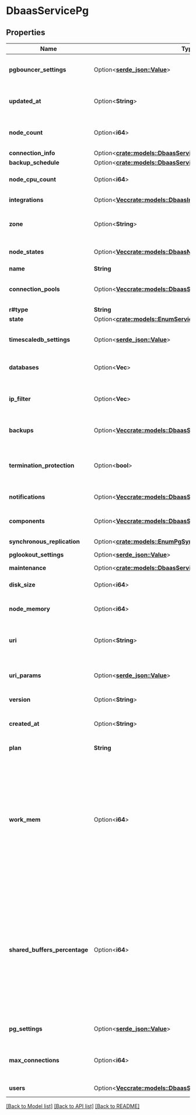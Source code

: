 # DbaasServicePg

## Properties

Name | Type | Description | Notes
------------ | ------------- | ------------- | -------------
**pgbouncer_settings** | Option<[**serde_json::Value**](.md)> | PGBouncer connection pooling settings | [optional]
**updated_at** | Option<**String**> | Service last update timestamp (ISO 8601) | [optional]
**node_count** | Option<**i64**> | Number of service nodes in the active plan | [optional]
**connection_info** | Option<[**crate::models::DbaasServicePgConnectionInfo**](dbaas_service_pg_connection_info.md)> |  | [optional]
**backup_schedule** | Option<[**crate::models::DbaasServiceMysqlBackupSchedule**](dbaas_service_mysql_backup_schedule.md)> |  | [optional]
**node_cpu_count** | Option<**i64**> | Number of CPUs for each node | [optional]
**integrations** | Option<[**Vec<crate::models::DbaasIntegration>**](dbaas-integration.md)> | Service integrations | [optional]
**zone** | Option<**String**> | The zone where the service is running | [optional]
**node_states** | Option<[**Vec<crate::models::DbaasNodeState>**](dbaas-node-state.md)> | State of individual service nodes | [optional]
**name** | **String** |  | 
**connection_pools** | Option<[**Vec<crate::models::DbaasServicePgConnectionPoolsInner>**](dbaas_service_pg_connection_pools_inner.md)> | PostgreSQL PGBouncer connection pools | [optional]
**r#type** | **String** |  | 
**state** | Option<[**crate::models::EnumServiceState**](enum-service-state.md)> |  | [optional]
**timescaledb_settings** | Option<[**serde_json::Value**](.md)> | TimescaleDB extension configuration values | [optional]
**databases** | Option<**Vec<String>**> | List of PostgreSQL databases | [optional]
**ip_filter** | Option<**Vec<String>**> | Allowed CIDR address blocks for incoming connections | [optional]
**backups** | Option<[**Vec<crate::models::DbaasServiceBackup>**](dbaas-service-backup.md)> | List of backups for the service | [optional]
**termination_protection** | Option<**bool**> | Service is protected against termination and powering off | [optional]
**notifications** | Option<[**Vec<crate::models::DbaasServiceNotification>**](dbaas-service-notification.md)> | Service notifications | [optional]
**components** | Option<[**Vec<crate::models::DbaasServiceMysqlComponentsInner>**](dbaas_service_mysql_components_inner.md)> | Service component information objects | [optional]
**synchronous_replication** | Option<[**crate::models::EnumPgSynchronousReplication**](enum-pg-synchronous-replication.md)> |  | [optional]
**pglookout_settings** | Option<[**serde_json::Value**](.md)> | PGLookout settings | [optional]
**maintenance** | Option<[**crate::models::DbaasServiceMaintenance**](dbaas-service-maintenance.md)> |  | [optional]
**disk_size** | Option<**i64**> | TODO UNIT disk space for data storage | [optional]
**node_memory** | Option<**i64**> | TODO UNIT of memory for each node | [optional]
**uri** | Option<**String**> | URI for connecting to the service (may be absent) | [optional]
**uri_params** | Option<[**serde_json::Value**](.md)> | service_uri parameterized into key-value pairs | [optional]
**version** | Option<**String**> | PostgreSQL version | [optional]
**created_at** | Option<**String**> | Service creation timestamp (ISO 8601) | [optional]
**plan** | **String** | Subscription plan | 
**work_mem** | Option<**i64**> | Sets the maximum amount of memory to be used by a query operation (such as a sort or hash table) before writing to temporary disk files, in MB. Default is 1MB + 0.075% of total RAM (up to 32MB). | [optional]
**shared_buffers_percentage** | Option<**i64**> | Percentage of total RAM that the database server uses for shared memory buffers. Valid range is 20-60 (float), which corresponds to 20% - 60%. This setting adjusts the shared_buffers configuration value. | [optional]
**pg_settings** | Option<[**serde_json::Value**](.md)> | PostgreSQL-specific settings | [optional]
**max_connections** | Option<**i64**> | Maximum number of connections allowed to an instance | [optional]
**users** | Option<[**Vec<crate::models::DbaasServicePgUsersInner>**](dbaas_service_pg_users_inner.md)> | List of service users | [optional]

[[Back to Model list]](../README.md#documentation-for-models) [[Back to API list]](../README.md#documentation-for-api-endpoints) [[Back to README]](../README.md)


